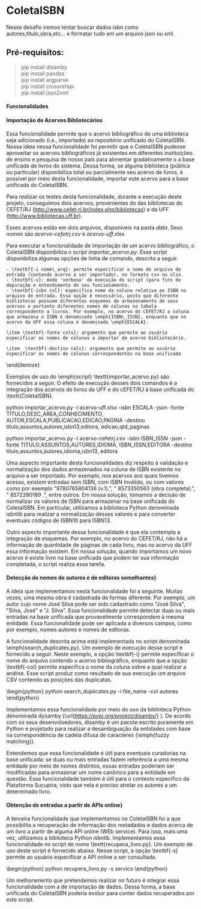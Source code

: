 # ColetaISBN

Nesse desafio iremos tentar buscar dados isbn como autores,titulo,obra,etc... e formatar tudo em um arquivo json ou xml.

## Pré-requisitos:

>pip install disamby<br />
>pip install pandas<br />
>pip install argparse<br />
>pip install crossrefapi<br />
>pip install json2xml<br />

#### Funcionalidades

#### Importação de Acervos Bibliotecários

Essa funcionalidade permite que o acervo bibliográfico de uma biblioteca seja adicionado (i.e., importado) ao repositório unificado do ColetaISBN. Nossa ideia nessa funcionalidade foi permitir que o ColetaISBN pudesse aproveitar os acervos bibliográficos já existentes em diferentes instituições de ensino e pesquisa de nosso país para alimentar gradativamente o a base unificada de livros do sistema. Dessa forma, se alguma biblioteca (pública ou particular) disponibiliza total ou parcialmente seu acervo de livros, é possível por meio desta funcionalidade, importar este acervo para a base unificada do ColetaISBN.

Para realizar os testes desta funcionalidade, durante a execução deste projeto, conseguimos dois acervos, provenientes do das bibliotecas do CEFET/RJ (http://www.cefet-rj.br/index.php/bibliotecas) e da UFF (http://www.bibliotecas.uff.br). 

Esses acervos estão em dois arquivos, disponíveis na pasta *data*. Seus nomes são *acervo-cefetrj.csv* e *acervo-uff.xlsx*.

Para executar a funcionalidade de importação de um acervo bibliográfico, o ColetaISBN disponibiliza o *script* *importar_acervo.py*. Esse script disponibiliza algumas opções de linha de comando, descrita a seguir.

    - \textbf{-i nome\_arq}: permite especificar o nome do arquivo de entrada (contendo acervo a ser importado), no formato csv ou xlsx.
    - \textbf{-v}: modo 'verboso' de execução do script (para fins de depuração e entendimento do seu funcionamento.
    - \textbf{-isbn col}: especifica nome da coluna relativa ao ISBN no arquivo de entrada. Essa opção é necessário, posto que diferente bibliotecas possuem diferentes esquemas de armazenamento de seus acervos e portanto diferentes nomes de colunas na tabela correspondente a livros. Por exemplo, no acervo do CEFET/RJ a coluna que armazena o ISBN é denominada \emph{ISBN\_ISSN}, enquanto que no acervo da UFF essa coluna é denominada \emph{ESCALA}.
    
    \item \textbf{-fonte cols}: argumento que permite ao usuário especificar os nomes de colunas a importar do acervo bibliotecário.
    
    \item  \textbf{-destino cols}: argumento que permite ao usuário especificar os nomes de colunas correspondentes na base unificada
\end{itemize}

Exemplos de uso do \emph{script} \textt{importar\_acervo.py} são fornecidos a seguir. O efeito de execução desses dois comandos é a integração dos acervos de livros da UFF e do cEFET/RJ à base unificada do \textt{ColetaISBN}. 

python importar_acervo.py -i acervo-uff.xlsx 
    -isbn ESCALA 
    -json -fonte TITULO,DESC_AREA_CONHECIMENTO,
    AUTOR,ESCALA,PUBLICACAO,EDICAO,PAGINA 
    -destino titulo,assuntos,autores,isbn13,editora,
    edicao,qtd_paginas


python importar_acervo.py -i acervo-cefetrj.csv 
    -isbn ISBN_ISSN 
    -json -fonte TITULO,ASSUNTOS,AUTORES,IDIOMA,
    ISBN_ISSN,EDITORA
    -destino titulo,assuntos,autores,idioma,isbn13,
    editora

Uma aspecto importante desta funcionalidades diz respeito à validação e normalização dos dados armazenados na coluna de ISBN existente no arquivo a ser importado. Por exemplo, nos acervos aos quais tivemos acesso, existem entradas sem ISBN, com ISBN inválido, ou com valores como por exemplo "9780765804136 (v.1).", " 8573350563 (obra completa).", " 8572280189 .", entre outros. Em nossa solução, tomamos a decisão de normalizar os valores de ISBN para armazenar na base unificada do ColetaISBN. Em particular, utilizamos a biblioteca Python denominada isbnlib para realizar a normalização desses valores e para converter eventuais códigos de ISBN10 para ISBN13.

Outro aspecto importante dessa funcionalidade é que ela contempla a integração de esquemas. Por exemplo, no acervo do CEFET/RJ, não há a informação de quantidade de páginas de cada livro, mas no acervo da UFF essa informação existem. Em nossa solução, quando importamos um novo acervo é existe livro na base unificada que podem ter sua informação completada, o script realiza essa tarefa.

#### Detecção de nomes de autores e de editoras semelhantes}

A ideia que implementamos nesta funcionalidade foi a seguinte. Muitas vezes, uma mesma obra é cadastrada de formas diferente. Por exemplo, um autor cujo nome José Silva pode ser sido cadastrado como "José Silva", "Silva, José" e "J. Silva". Essa funcionalidade permite detectar duas ou mais entradas na base unificada que provavelmente correspondem à mesma entidade. Essa funcionalidade pode ser aplicada a diversos campos, como por exemplo, nomes autores e nomes de editoras. 

A funcionalidade descrita acima está implementada no script denominada \emph{search\_duplicates.py}. Um exemplo de execução desse script é fornecido a seguir. Neste exemplo, a opção \textbf{-i} permite especificar o nome do arquivo contendo o acervo bibliográfico, enquanto que a opção \textbf{-col} permite especifica o nome da coluna sobre a qual realizar a análise. Esse script produz como resultado de sua execução um arquivo CSV contendo as posições das duplicatas.

\begin{python}
python search_duplicates.py -i file_name 
    -col autores 
\end{python}

Implementamos essa funcionalidade por meio do uso da biblioteca Python denominada dysamby (\url{https://pypi.org/project/disamby/}
). De acordo com os seus desenvolvedores, 
disamby é um pacote escrito puramente em Python e projetado para realizar a desambiguação da entidades com base na correspondência de cadeia difusa de caracteres (\emph{fuzzy matching)}.

Entendemos que essa funcionalidade é útil para eventuais curadorias na base unificada: se duas ou mais entradas fazem referência a uma mesma entidade por meio de nomes distintos, essas entradas poderiam ser modificadas para armazenar um nome canônico para a entidade em questão. Essa funcionalidade também é útil para o contexto específico da Plataforma Sucupira, visto que nela é preciso atrelar os autores a um determinado livro.

#### Obtenção de entradas a partir de APIs online}

A terceira funcionalidade que implementamos no ColetaISBN foi a que possibilita a recuperação de informação dos metadados e dados acerca de um livro a partir de alguma API online (WEb service). Para isso, mais uma vez, utilizamos a biblioteca Python isbnlib. Implementamos essa funcionalidade no script de nome \textt{recupera\_livro.py}. Um exemplo de uso deste script é fornecido abaixo. Nesse script, a opção \textbf{-s} permite ao usuário especificar a API online a ser consultada. 

\begin{python}
python recupera\_livro.py -s servico
\end{python}

Um melhoramento que pretendemos realizar no futuro é integrar essa funcionalidade com a de importação de dados. Dessa forma, a base unificada do ColetaISBN poderia evoluir para conter dados recuperados por este script.












